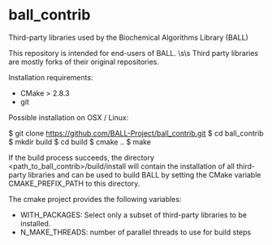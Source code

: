 # ball_contrib
Third-party libraries used by the Biochemical Algorithms Library (BALL)

This repository is intended for end-users of BALL. \s\s
Third party libraries are mostly forks of their original repositories.

Installation requirements:

 - CMake > 2.8.3
 - git

Possible installation on OSX / Linux:

  $ git clone https://github.com/BALL-Project/ball_contrib.git
  $ cd ball_contrib
  $ mkdir build
  $ cd build
  $ cmake ..
  $ make

  If the build process succeeds, the directory <path_to_ball_contrib>/build/install
  will contain the installation of all third-party libraries and can be used to build
  BALL by setting the CMake variable CMAKE_PREFIX_PATH to this directory.

The cmake project provides the following variables:

  - WITH_PACKAGES:   Select only a subset of third-party libraries to be installed.
  - N_MAKE_THREADS:  number of parallel threads to use for build steps



